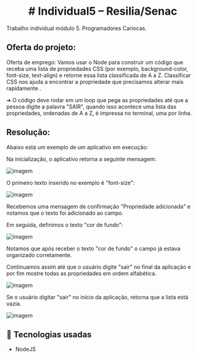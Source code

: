 <h1 align="center"> # Individual5 – Resilia/Senac </h1>
Trabalho individual módulo 5. Programadores Cariocas.

## Oferta do projeto:
Oferta de emprego:
Vamos usar o Node para construir um código que receba uma lista de propriedades CSS (por exemplo, background-color, font-size, text-align) e retorne essa lista classificada de A a Z. Classificar CSS nos ajuda a encontrar a propriedade que precisamos alterar mais rapidamente .

➔ O código deve rodar em um loop que pega as propriedades até que a pessoa digite a palavra "SAIR", quando isso acontece uma lista das propriedades, ordenadas de A a Z, é impressa no terminal, uma por linha.

## Resolução:

Abaixo está um exemplo de um aplicativo em execução:

Na inicialização, o aplicativo retorna a seguinte mensagem:

![imagem](https://user-images.githubusercontent.com/83782674/224346761-5fef91e1-3fa9-465c-8bbc-162588a0f695.png)

O primeiro texto inserido no exemplo é "font-size":

![imagem](https://user-images.githubusercontent.com/83782674/224347026-44ae7b7f-c7f2-4634-9756-7c6fed20882f.png)

Recebemos uma mensagem de confirmação "Propriedade adicionada" e notamos que o texto foi adicionado ao campo.

Em seguida, definimos o texto "cor de fundo":

![imagem](https://user-images.githubusercontent.com/83782674/224347681-fbc40435-231a-4987-885d-d04c13a4fc86.png)

Notamos que após receber o texto "cor de fundo" o campo já estava organizado corretamente.

Continuamos assim até que o usuário digite "sair" no final da aplicação e por fim mostre todas as propriedades em ordem alfabética.

![imagem](https://user-images.githubusercontent.com/83782674/224348827-ad0670e0-1322-46a6-88ac-97192aa84d1e.png)

Se o usuário digitar "sair" no início da aplicação, retorna que a lista está vazia.

![imagem](https://user-images.githubusercontent.com/83782674/224371013-5d0b1ed3-6554-41d9-92c5-2470a99fb8e0.png)

## :wrench: Tecnologias usadas
* NodeJS
